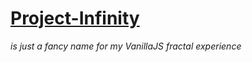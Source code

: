 # [Project-Infinity](https://infinity.timirwing.dev/)
*is just a fancy name for my VanillaJS fractal experience*
